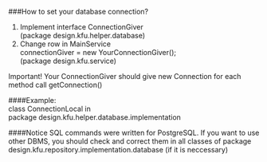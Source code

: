 ###How to set your database connection?

1. Implement interface ConnectionGiver  
(package design.kfu.helper.database)
2. Change row in MainService  
connectionGiver = new YourConnectionGiver();  
(package design.kfu.service)

Important! Your ConnectionGiver should give new Connection for each method call getConnection()

####Example:  
class ConnectionLocal in  
package design.kfu.helper.database.implementation

####Notice 
SQL commands were written for PostgreSQL. If you want to use other DBMS, you should check and correct them in all classes of package design.kfu.repository.implementation.database
(if it is neccessary)
